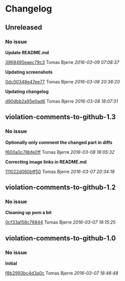 # Changelog

## Unreleased
### No issue

**Update README.md**


[3968495eaec79c3](https://github.com/tomasbjerre/violation-comments-to-github-jenkins-plugin/commit/3968495eaec79c3) Tomas Bjerre *2016-03-09 07:08:37*

**Updating screenshots**


[0dc00348e47ee77](https://github.com/tomasbjerre/violation-comments-to-github-jenkins-plugin/commit/0dc00348e47ee77) Tomas Bjerre *2016-03-08 20:36:20*

**Updating changelog**


[d90dbb2a95e0ad6](https://github.com/tomasbjerre/violation-comments-to-github-jenkins-plugin/commit/d90dbb2a95e0ad6) Tomas Bjerre *2016-03-08 18:07:31*


## violation-comments-to-github-1.3
### No issue

**Optionally only comment the changed part in diffs**


[f600a0c78bfe0ff](https://github.com/tomasbjerre/violation-comments-to-github-jenkins-plugin/commit/f600a0c78bfe0ff) Tomas Bjerre *2016-03-08 18:05:32*

**Correcting image links in README.md**


[111022d060bff50](https://github.com/tomasbjerre/violation-comments-to-github-jenkins-plugin/commit/111022d060bff50) Tomas Bjerre *2016-03-07 20:34:18*


## violation-comments-to-github-1.2
### No issue

**Cleaning up pom a bit**


[0cf33a158c76844](https://github.com/tomasbjerre/violation-comments-to-github-jenkins-plugin/commit/0cf33a158c76844) Tomas Bjerre *2016-03-07 19:15:25*


## violation-comments-to-github-1.0
### No issue

**Initial**


[f8b2993bc4d3a0c](https://github.com/tomasbjerre/violation-comments-to-github-jenkins-plugin/commit/f8b2993bc4d3a0c) Tomas Bjerre *2016-03-07 18:46:48*



